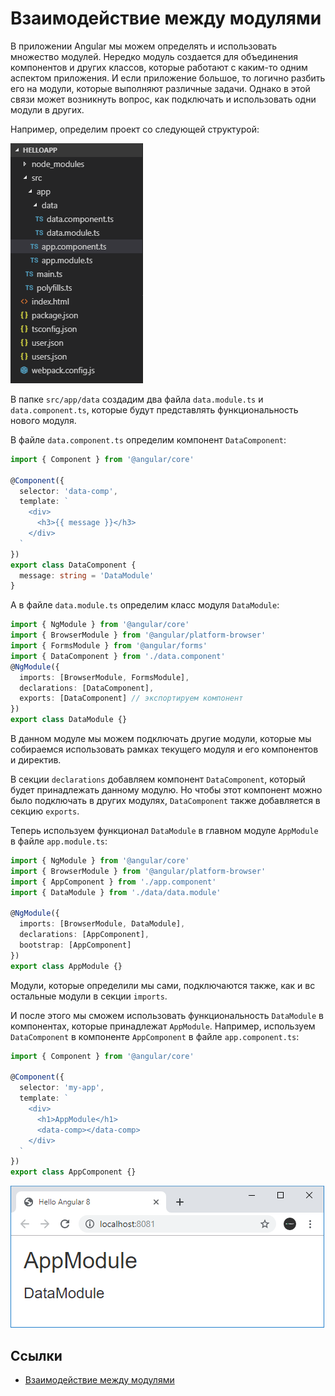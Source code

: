 # Взаимодействие между модулями

В приложении Angular мы можем определять и использовать множество модулей. Нередко модуль создается для объединения компонентов и других классов, которые работают с каким-то одним аспектом приложения. И если приложение большое, то логично разбить его на модули, которые выполняют различные задачи. Однако в этой связи может возникнуть вопрос, как подключать и использовать одни модули в других.

Например, определим проект со следующей структурой:

![Взаимодействие между модулями](modules-relations-1.png)

В папке `src/app/data` создадим два файла `data.module.ts` и `data.component.ts`, которые будут представлять функциональность нового модуля.

В файле `data.component.ts` определим компонент `DataComponent`:

```ts
import { Component } from '@angular/core'

@Component({
  selector: 'data-comp',
  template: `
    <div>
      <h3>{{ message }}</h3>
    </div>
  `
})
export class DataComponent {
  message: string = 'DataModule'
}
```

А в файле `data.module.ts` определим класс модуля `DataModule`:

```ts
import { NgModule } from '@angular/core'
import { BrowserModule } from '@angular/platform-browser'
import { FormsModule } from '@angular/forms'
import { DataComponent } from './data.component'
@NgModule({
  imports: [BrowserModule, FormsModule],
  declarations: [DataComponent],
  exports: [DataComponent] // экспортируем компонент
})
export class DataModule {}
```

В данном модуле мы можем подключать другие модули, которые мы собираемся использовать рамках текущего модуля и его компонентов и директив.

В секции `declarations` добавляем компонент `DataComponent`, который будет принадлежать данному модулю. Но чтобы этот компонент можно было подключать в других модулях, `DataComponent` также добавляется в секцию `exports`.

Теперь используем функционал `DataModule` в главном модуле `AppModule` в файле `app.module.ts`:

```ts
import { NgModule } from '@angular/core'
import { BrowserModule } from '@angular/platform-browser'
import { AppComponent } from './app.component'
import { DataModule } from './data/data.module'

@NgModule({
  imports: [BrowserModule, DataModule],
  declarations: [AppComponent],
  bootstrap: [AppComponent]
})
export class AppModule {}
```

Модули, которые определили мы сами, подключаются также, как и вс остальные модули в секции `imports`.

И после этого мы сможем использовать функциональность `DataModule` в компонентах, которые принадлежат `AppModule`. Например, используем `DataComponent` в компоненте `AppComponent` в файле `app.component.ts`:

```ts
import { Component } from '@angular/core'

@Component({
  selector: 'my-app',
  template: `
    <div>
      <h1>AppModule</h1>
      <data-comp></data-comp>
    </div>
  `
})
export class AppComponent {}
```

![Взаимодействие между модулями](modules-relations-2.png)

## Ссылки

- [Взаимодействие между модулями](https://metanit.com/web/angular2/2.11.php)
